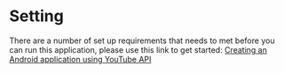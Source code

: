 # Setting
There are a number of set up requirements that needs to met before you can run this application, please use this link to get started:
<a href="https://projecthn.000webhostapp.com/articles/13" >Creating an Android application using YouTube API</a>
